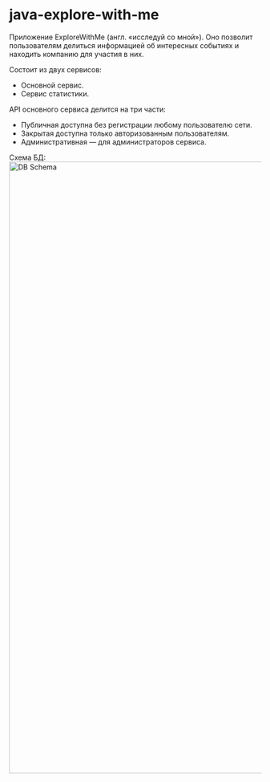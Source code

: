 # java-explore-with-me
Приложение ExploreWithMe (англ. «исследуй со мной»). 
Оно позволит пользователям делиться информацией об интересных событиях и находить компанию для участия в них. 

Состоит из двух сервисов:
- Основной сервис.
- Сервис статистики.

API основного сервиса делится на три части:
- Публичная доступна без регистрации любому пользователю сети.
- Закрытая доступна только авторизованным пользователям.
- Административная — для администраторов сервиса.

Схема БД:
<img width="1219" alt="DB Schema" src="https://github.com/iluxa-152436/java-explore-with-me/assets/118856887/72285ec9-2400-42b6-8fcb-ca7872eefbfe">
